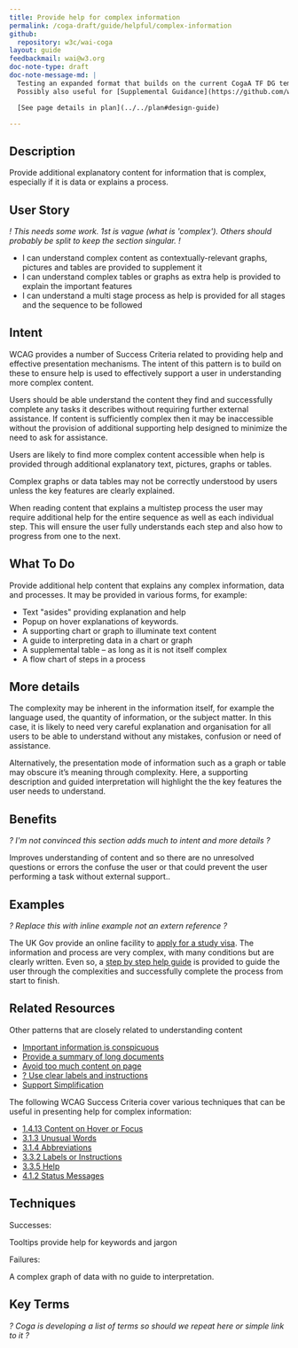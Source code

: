 ```yaml
---
title: Provide help for complex information
permalink: /coga-draft/guide/helpful/complex-information
github:
  repository: w3c/wai-coga
layout: guide
feedbackmail: wai@w3.org
doc-note-type: draft
doc-note-message-md: |
  Testing an expanded format that builds on the current CogaA TF DG template.
  Possibly also useful for [Supplemental Guidance](https://github.com/w3c/wai-website/issues/132)

  [See page details in plan](../../plan#design-guide)

---
```

## Description

Provide additional explanatory content for information that is complex, especially if it is data or explains a process.

## User Story

*! This needs some work. 1st is vague (what is 'complex').  Others should probably be split to keep the section singular. !*

- I can understand complex content as contextually-relevant graphs, pictures and tables are provided to supplement it
- I can understand complex tables or graphs as extra help is provided to explain the important features
- I can understand a multi stage process as help is provided for all stages and the sequence to be followed

## Intent

WCAG provides a number of Success Criteria related to providing help and effective presentation mechanisms. The intent of this pattern is to build on these to ensure help is used to effectively support a user in understanding more complex content.

Users should be able understand the content they find and successfully complete any tasks it describes without requiring further external assistance. If content is sufficiently complex then it may be inaccessible without the provision of additional supporting help designed to minimize the need to ask for assistance.

Users are likely to find more complex content accessible when help is provided through additional explanatory text, pictures, graphs or tables.

Complex graphs or data tables may not be correctly understood by users unless the key features are clearly explained.

When reading content that explains a multistep process the user may require additional help for the entire sequence as well as each individual step. This will ensure the user fully understands each step and also how to progress from one to the next.

## What To Do

Provide additional help content that explains any complex information, data and processes. It may be provided in various forms, for example:

- Text "asides" providing explanation and help
- Popup on hover explanations of keywords.
- A supporting chart or graph to illuminate text content
- A guide to interpreting data in a chart or graph
- A supplemental table – as long as it is not itself complex
- A flow chart of steps in a process

## More details

The complexity may be inherent in the information itself, for example the language used, the quantity of information, or the subject matter. In this case, it is likely to need very careful explanation and organisation for all users to be able to understand without any mistakes, confusion or need of assistance. 

Alternatively, the presentation mode of information such as a graph or table may obscure it’s meaning through complexity. Here, a supporting description and guided interpretation will highlight the the key features the user needs to understand.

## Benefits

*? I'm not convinced this section adds much to intent and more details  ?*

Improves understanding of content and so there are no unresolved questions or errors the confuse the user or that could prevent the user performing a task without external support..

## Examples

*? Replace this with inline example not an extern reference ?*

The UK Gov provide an online facility to [apply for a study visa](https://www.gov.uk/study-visit-visa). The information and process are very complex, with many conditions but are clearly written. Even so, a [step by step help guide](https://www.gov.uk/apply-short-term-study-visa) is provided to guide the user through the complexities and successfully complete the process from start to finish.

## Related Resources

Other patterns that are closely related to understanding content

- [Important information is conspicuous](../findable/conspicuous-primary)
- [Provide a summary of long documents](../clear/summary-text)
- [Avoid too much content on page](../focused/limit-content)
- [? Use clear labels and instructions](../certain/clear-labels)
- [Support Simplification](../adaptable/support-simplification)

The following WCAG Success Criteria cover various techniques that can be useful in presenting help for complex information:

- [1.4.13 Content on Hover or Focus](https://www.w3.org/WAI/WCAG21/quickref/#content-on-hover-or-focus)
- [3.1.3 Unusual Words](https://www.w3.org/WAI/WCAG21/quickref/#unusual-words)
- [3.1.4 Abbreviations](https://www.w3.org/WAI/WCAG21/quickref/#abbreviations)
- [3.3.2 Labels or Instructions](https://www.w3.org/WAI/WCAG21/quickref/#labels-or-instructions)
- [3.3.5 Help](https://www.w3.org/WAI/WCAG21/quickref/#help)
- [4.1.2 Status Messages](https://www.w3.org/WAI/WCAG21/quickref/#status-messages)

## Techniques

Successes:

Tooltips provide help for keywords and jargon

Failures:

A complex graph of data with no guide to interpretation.

## Key Terms

*? Coga is developing a list of terms so should we repeat here or simple link to it ?*